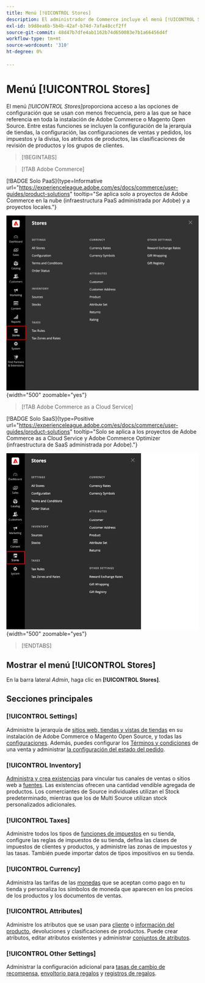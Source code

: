 ```yaml
---
title: Menú [!UICONTROL Stores]
description: El administrador de Commerce incluye el menú [!UICONTROL Stores], que proporciona acceso a las herramientas para configurar la jerarquía de tiendas, la configuración, el inventario, los impuestos y los atributos.
exl-id: b9d8ea6b-5b4b-42af-b74d-7afa48ccf2ff
source-git-commit: 48d47b7dfe4ab1162b74d650083e7b1a66456d4f
workflow-type: tm+mt
source-wordcount: '310'
ht-degree: 0%

---
```


# Menú [!UICONTROL Stores]

El menú _[!UICONTROL Stores]_&#x200B;proporciona acceso a las opciones de configuración que se usan con menos frecuencia, pero a las que se hace referencia en toda la instalación de Adobe Commerce o Magento Open Source. Entre estas funciones se incluyen la configuración de la jerarquía de tiendas, la configuración, las configuraciones de ventas y pedidos, los impuestos y la divisa, los atributos de productos, las clasificaciones de revisión de productos y los grupos de clientes.

>[!BEGINTABS]

>[!TAB Adobe Commerce]

[!BADGE Solo PaaS]{type=Informative url="https://experienceleague.adobe.com/es/docs/commerce/user-guides/product-solutions" tooltip="Se aplica solo a proyectos de Adobe Commerce en la nube (infraestructura PaaS administrada por Adobe) y a proyectos locales."}

![Administrador - Menú de tiendas](./assets/stores-menu.png){width="500" zoomable="yes"}

>[!TAB Adobe Commerce as a Cloud Service]

[!BADGE Solo SaaS]{type=Positive url="https://experienceleague.adobe.com/es/docs/commerce/user-guides/product-solutions" tooltip="Solo se aplica a los proyectos de Adobe Commerce as a Cloud Service y Adobe Commerce Optimizer (infraestructura de SaaS administrada por Adobe)."}

![Administrador - Menú de tiendas](./assets/stores-menu-accs.png){width="500" zoomable="yes"}

>[!ENDTABS]

## Mostrar el menú [!UICONTROL Stores]

En la barra lateral _Admin_, haga clic en **[!UICONTROL Stores]**.

## Secciones principales

### [!UICONTROL Settings]

Administre la jerarquía de [sitios web, tiendas y vistas de tiendas](stores.md#store-and-site-structure) en su instalación de Adobe Commerce o Magento Open Source, y todas las [configuraciones](../configuration-reference/guide-overview.md). Además, puedes configurar los [Términos y condiciones](terms-and-conditions.md) de una venta y administrar [la configuración del estado del pedido](order-status.md#custom-order-status).

### [!UICONTROL Inventory]

[Administra y crea existencias](../inventory-management/introduction.md) para vincular tus canales de ventas o sitios web a [fuentes](../inventory-management/sources-manage.md). Las existencias ofrecen una cantidad vendible agregada de productos. Los comerciantes de Source individuales utilizan el Stock predeterminado, mientras que los de Multi Source utilizan stock personalizados adicionales.

### [!UICONTROL Taxes]

Administre todos los tipos de [funciones de impuestos](taxes.md) en su tienda, configure las reglas de impuestos de su tienda, defina las clases de impuestos de clientes y productos, y administre las zonas de impuestos y las tasas. También puede importar datos de tipos impositivos en su tienda.

### [!UICONTROL Currency]

Administra las tarifas de las [monedas](currency.md) que se aceptan como pago en tu tienda y personaliza los símbolos de moneda que aparecen en los precios de los productos y los documentos de ventas.

### [!UICONTROL Attributes]

Administre los atributos que se usan para [cliente](../customers/attribute-properties.md) o [información del producto](../catalog/attribute-product-create.md), devoluciones y clasificaciones de productos. Puede crear atributos, editar atributos existentes y administrar [conjuntos de atributos](../catalog/attribute-sets.md).

### [!UICONTROL Other Settings]

Administrar la configuración adicional para [tasas de cambio de recompensa](../merchandising-promotions/reward-exchange-rates.md), [envoltorio para regalos](cart-configuration.md#gift-wrap) y [registros de regalos](../merchandising-promotions/gift-registries.md).
